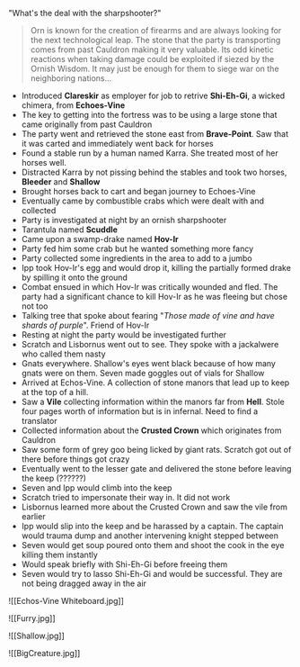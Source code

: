  "What's the deal with the sharpshooter?"
> Orn is known for the creation of firearms and are always looking for the next technological leap. The stone that the party is transporting comes from past Cauldron making it very valuable. Its odd kinetic reactions when taking damage could be exploited if siezed by the Ornish Wisdom. It may just be enough for them to siege war on the neighboring nations... 

- Introduced **Clareskir** as employer for job to retrive **Shi-Eh-Gi**, a wicked chimera, from **Echoes-Vine**
- The key to getting into the fortress was to be using a large stone that came originally from past Cauldron
- The party went and retrieved the stone east from **Brave-Point**. Saw that it was carted and immediately went back for horses
- Found a stable run by a human named Karra. She treated most of her horses well. 
- Distracted Karra by not pissing behind the stables and took two horses, **Bleeder** and **Shallow**
- Brought horses back to cart and began journey to Echoes-Vine
- Eventually came by combustible crabs which were dealt with and collected 
- Party is investigated at night by an ornish sharpshooter
- Tarantula named **Scuddle**
- Came upon a swamp-drake named **Hov-Ir**
- Party fed him some crab but he wanted something more fancy 
- Party collected some ingredients in the area to add to a jumbo
- Ipp took Hov-Ir's egg and would drop it, killing the partially formed drake by spilling it onto the ground
- Combat ensued in which Hov-Ir was critically wounded and fled. The party had a significant chance to kill Hov-Ir as he was fleeing but chose not too 
- Talking tree that spoke about fearing "*Those made of vine and have shards of purple*". Friend of Hov-Ir
- Resting at night the party would be investigated further
- Scratch and Lisbornus went out to see. They spoke with a jackalwere who called them nasty 
- Gnats everywhere. Shallow's eyes went black because of how many gnats were on them. Seven made goggles out of vials for Shallow 
- Arrived at Echos-Vine. A collection of stone manors that lead up to keep at the top of a hill. 
- Saw a **Vile** collecting information within the manors far from **Hell**. Stole four pages worth of information but is in infernal. Need to find a translator 
- Collected information about the **Crusted Crown** which originates from Cauldron
- Saw some form of grey goo being licked by giant rats. Scratch got out of there before things got crazy 
- Eventually went to the lesser gate and delivered the stone before leaving the keep (??????)
- Seven and Ipp would climb into the keep 
- Scratch tried to impersonate their way in. It did not work 
- Lisbornus learned more about the Crusted Crown and saw the vile from earlier 
- Ipp would slip into the keep and be harassed by a captain. The captain would trauma dump and another intervening knight stepped between 
- Seven would get soup poured onto them and shoot the cook in the eye killing them instantly
- Would speak briefly with Shi-Eh-Gi before freeing them 
- Seven would try to lasso Shi-Eh-Gi and would be successful. They are not being dragged away in the air 

![[Echos-Vine Whiteboard.jpg]]

![[Furry.jpg]]

![[Shallow.jpg]]

![[BigCreature.jpg]]